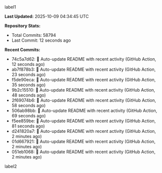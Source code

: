 
label1 
<!-- ACTIVITY_START -->
**Last Updated:** 2025-10-09 04:34:45 UTC

**Repository Stats:**
- Total Commits: 58794
- Last Commit: 12 seconds ago

**Recent Commits:**
- 74c5a7d62: 🤖 Auto-update README with recent activity (GitHub Action, 12 seconds ago)
- ab7f878b3: 🤖 Auto-update README with recent activity (GitHub Action, 23 seconds ago)
- f5de90eca: 🤖 Auto-update README with recent activity (GitHub Action, 35 seconds ago)
- 9b2c15510: 🤖 Auto-update README with recent activity (GitHub Action, 48 seconds ago)
- 2f69074b6: 🤖 Auto-update README with recent activity (GitHub Action, 58 seconds ago)
- 506ab98bb: 🤖 Auto-update README with recent activity (GitHub Action, 69 seconds ago)
- f5ee859be: 🤖 Auto-update README with recent activity (GitHub Action, 81 seconds ago)
- d241820a7: 🤖 Auto-update README with recent activity (GitHub Action, 2 minutes ago)
- 01d667921: 🤖 Auto-update README with recent activity (GitHub Action, 2 minutes ago)
- 051eb1068: 🤖 Auto-update README with recent activity (GitHub Action, 2 minutes ago)
<!-- ACTIVITY_END -->

label2
